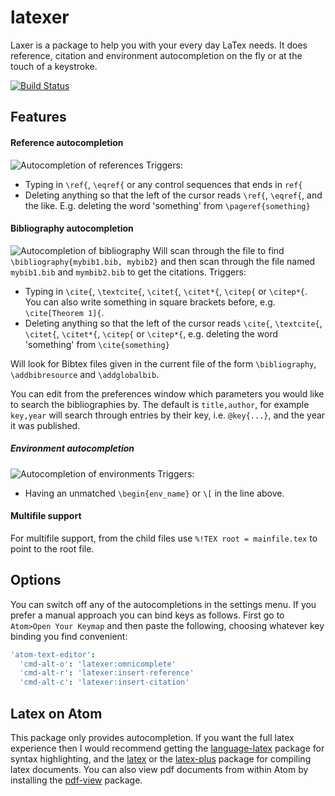 # latexer

Laxer is a package to help you with your every day LaTex needs. It does reference, citation and environment autocompletion on the fly or at the touch of a keystroke.

[![Build Status](https://travis-ci.org/Focus/latexer.svg?branch=master)](https://travis-ci.org/Focus/latexer)

Features
--------

#### Reference autocompletion
  ![Autocompletion of references](https://github.com/Focus/latexer/raw/master/screenshots/ref.gif)
Triggers:
  * Typing in `\ref{`, `\eqref{` or any control sequences that ends in `ref{`
  * Deleting anything so that the left of the cursor reads `\ref{`, `\eqref{`, and the like. E.g. deleting the word 'something' from `\pageref{something}`


#### Bibliography autocompletion
  ![Autocompletion of bibliography](https://github.com/Focus/latexer/raw/master/screenshots/cite.gif)
Will scan through the file to find `\bibliography{mybib1.bib, mybib2}` and then scan through the file named `mybib1.bib` and `mymbib2.bib` to get the citations.
Triggers:
  * Typing in `\cite{`, `\textcite{`, `\citet{`, `\citet*{`, `\citep{` or `\citep*{`. You can also write something in square brackets before, e.g. `\cite[Theorem 1]{`.
  * Deleting anything so that the left of the cursor reads `\cite{`, `\textcite{`, `\citet{`, `\citet*{`, `\citep{` or `\citep*{`, e.g. deleting the word 'something' from `\cite{something}`

Will look for Bibtex files given in the current file of the form `\bibliography`, `\addbibresource` and `\addglobalbib`.

You can edit from the preferences window which parameters you would like to search the bibliographies by. The default is `title,author`, for example `key,year` will search through entries by their key, i.e. `@key{...}`, and the year it was published.


##### Environment autocompletion
  ![Autocompletion of environments](https://github.com/Focus/latexer/raw/master/screenshots/env.gif)
Triggers:
  * Having an unmatched `\begin{env_name}` or `\[` in the line above.

#### Multifile support

For multifile support, from the child files use `%!TEX root = mainfile.tex` to point to the root file.


Options
--------

You can switch off any of the autocompletions in the settings menu. If you prefer a manual approach you can bind keys as follows. First go to `Atom>Open Your Keymap` and then paste the following, choosing whatever key binding you find convenient:

```cson
'atom-text-editor':
  'cmd-alt-o': 'latexer:omnicomplete'
  'cmd-alt-r': 'latexer:insert-reference'
  'cmd-alt-c': 'latexer:insert-citation'
```

Latex on Atom
-----------

This package only provides autocompletion. If you want the full latex experience then I would recommend getting the [language-latex](https://atom.io/packages/language-latex) package for syntax highlighting, and the [latex](https://atom.io/packages/latex) or the [latex-plus](https://atom.io/packages/latex-plus) package for compiling latex documents. You can also view pdf documents from within Atom by installing the [pdf-view](https://atom.io/packages/pdf-view) package.
